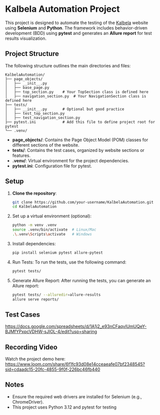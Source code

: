 # Kalbela Automation Project

This project is designed to automate the testing of the [Kalbela](https://www.kalbela.com/) website using **Selenium** and **Python**. The framework includes behavior-driven development (BDD) using **pytest** and generates an **Allure report** for test results visualization.

## Project Structure

The following structure outlines the main directories and files:
```
KalbelaAutomation/
├── page_objects/
│   ├── __init__.py  
│   ├── base_page.py       
│   ├── top_section.py    # Your TopSection class is defined here
│   ├── navigation_section.py  # Your NavigationSection class is defined here
├── tests/
│   ├── __init__.py       # Optional but good practice
│   ├── test_top_section.py
│   ├── test_navigation_section.py
├── pytest.ini            # Add this file to define project root for pytest
└── .venv/
```

- **page_objects/**: Contains the Page Object Model (POM) classes for different sections of the website.
- **tests/**: Contains the test cases, organized by website sections or features.
- **.venv/**: Virtual environment for the project dependencies.
- **pytest.ini**: Configuration file for pytest.

## Setup

1. **Clone the repository**:

   ```bash
   git clone https://github.com/your-username/KalbelaAutomation.git
   cd KalbelaAutomation
   ```
2. Set up a virtual environment (optional):
   ```bash
   python -m venv .venv
   source .venv/bin/activate  # Linux/Mac
   .\.venv\Scripts\activate   # Windows
   ```
3. Install dependencies:
   ```bash
   pip install selenium pytest allure-pytest
   ```
4. Run Tests: To run the tests, use the following command:
   ```bash
   pytest tests/
    ```
5. Generate Allure Report: After running the tests, you can generate an Allure report:
   ```bash
   pytest tests/ --alluredir=allure-results
   allure serve reports/
   ```
## Test Cases
https://docs.google.com/spreadsheets/d/1A1j2_e93nCFaqvlUmUQeY-BJMfYPxpcVDHW-sJIOL-4/edit?usp=sharing

## Recording Video
Watch the project demo here: 
https://www.loom.com/share/6f1fc93d08e14cceaeafe07bf2348545?sid=cdaadc15-20fc-4855-9f0f-226bc46fb440

## Notes
* Ensure the required web drivers are installed for Selenium (e.g., ChromeDriver).
* This project uses Python 3.12 and pytest for testing
  


   
